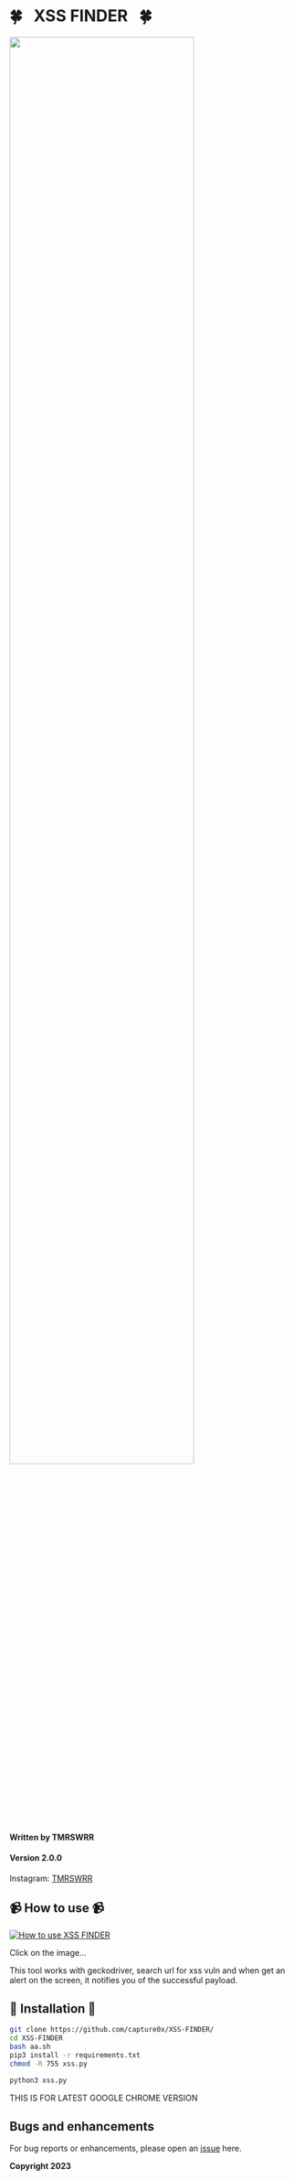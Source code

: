 # 🍀 &nbsp;  XSS FINDER &nbsp;  🍀

<img src="https://i.imgur.com/lOurG4v.png" width="80%"></img>



#### Written by TMRSWRR 
#### Version 2.0.0


Instagram: [TMRSWRR](https://www.instagram.com/tmrswrr/)



## 📹 How to use 📹


[![How to use XSS FINDER](https://i.imgur.com/8hNiziM.png)](https://youtu.be/nIDUxB0Q5a4)

Click on the image...

This tool works with geckodriver, search url for xss vuln and when get an alert on the screen, it notifies you of the successful payload.

## 📀 Installation 📀


```bash
git clone https://github.com/capture0x/XSS-FINDER/
cd XSS-FINDER
bash aa.sh
pip3 install -r requirements.txt
chmod -R 755 xss.py
```

```bash
python3 xss.py

```
THIS IS FOR LATEST GOOGLE CHROME VERSION

## Bugs and enhancements

For bug reports or enhancements, please open an [issue](https://github.com/capture0x/XSS-FINDER/issues) here.

**Copyright 2023**
